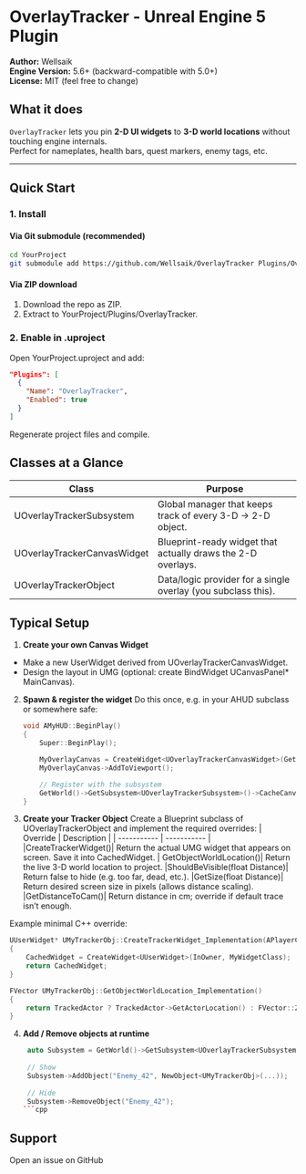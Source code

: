 # OverlayTracker ‑ Unreal Engine 5 Plugin

**Author:** Wellsaik  
**Engine Version:** 5.6+ (backward-compatible with 5.0+)  
**License:** MIT (feel free to change)

## What it does

`OverlayTracker` lets you pin **2-D UI widgets** to **3-D world locations** without touching engine internals.  
Perfect for nameplates, health bars, quest markers, enemy tags, etc.

---

## Quick Start

### 1. Install

#### Via Git submodule (recommended)

```bash
cd YourProject
git submodule add https://github.com/Wellsaik/OverlayTracker Plugins/OverlayTracker
```

#### Via ZIP download
1. Download the repo as ZIP.
2. Extract to YourProject/Plugins/OverlayTracker.

### 2. Enable in .uproject
Open YourProject.uproject and add:
```json
"Plugins": [
  {
    "Name": "OverlayTracker",
    "Enabled": true
  }
]
```
Regenerate project files and compile.

## Classes at a Glance

| Class | Purpose |
|-------| -------- |
| UOverlayTrackerSubsystem        |	Global manager that keeps track of every 3-D → 2-D object.
| UOverlayTrackerCanvasWidget     |	Blueprint-ready widget that actually draws the 2-D overlays.
| UOverlayTrackerObject           | Data/logic provider for a single overlay (you subclass this).

## Typical Setup
1. **Create your own Canvas Widget**
  - Make a new UserWidget derived from UOverlayTrackerCanvasWidget.
  - Design the layout in UMG (optional: create BindWidget UCanvasPanel* MainCanvas).
2. **Spawn & register the widget**
    Do this once, e.g. in your AHUD subclass or somewhere safe:
    ```cpp
    void AMyHUD::BeginPlay()
    {
        Super::BeginPlay();
    
        MyOverlayCanvas = CreateWidget<UOverlayTrackerCanvasWidget>(GetOwningPlayerController(), MyCanvasWidgetClass);
        MyOverlayCanvas->AddToViewport();
    
        // Register with the subsystem
        GetWorld()->GetSubsystem<UOverlayTrackerSubsystem>()->CacheCanvasWidget(MyOverlayCanvas);
    }
    ```
3. **Create your Tracker Object**
   Create a Blueprint subclass of UOverlayTrackerObject and implement the required overrides:
   | Override |	Description |
   | ----------- |	----------- | 
   |CreateTrackerWidget()|	Return the actual UMG widget that appears on screen. Save it into CachedWidget.
   | GetObjectWorldLocation()|	Return the live 3-D world location to project.
   |ShouldBeVisible(float Distance)|	Return false to hide (e.g. too far, dead, etc.).
   |GetSize(float Distance)|	Return desired screen size in pixels (allows distance scaling).
   |GetDistanceToCam()|	Return distance in cm; override if default trace isn’t enough.

Example minimal C++ override:
```cpp
UUserWidget* UMyTrackerObj::CreateTrackerWidget_Implementation(APlayerController* InOwner)
{
    CachedWidget = CreateWidget<UUserWidget>(InOwner, MyWidgetClass);
    return CachedWidget;
}

FVector UMyTrackerObj::GetObjectWorldLocation_Implementation()
{
    return TrackedActor ? TrackedActor->GetActorLocation() : FVector::ZeroVector;
}
```

4. **Add / Remove objects at runtime**
   ```cpp
    auto Subsystem = GetWorld()->GetSubsystem<UOverlayTrackerSubsystem>();
    
    // Show
    Subsystem->AddObject("Enemy_42", NewObject<UMyTrackerObj>(...));
    
    // Hide
    Subsystem->RemoveObject("Enemy_42");
   ```cpp

## Support
Open an issue on GitHub
